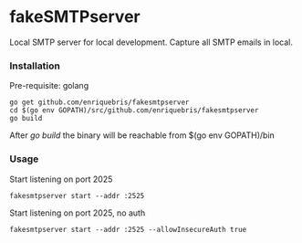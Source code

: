 # fakeSMTPserver

Local SMTP server for local development. Capture all SMTP emails in local.

### Installation

Pre-requisite: golang

```
go get github.com/enriquebris/fakesmtpserver
cd $(go env GOPATH)/src/github.com/enriquebris/fakesmtpserver
go build
```

After *go build* the binary will be reachable from $(go env GOPATH)/bin

### Usage

Start listening on port 2025
```
fakesmtpserver start --addr :2525
```

Start listening on port 2025, no auth
```
fakesmtpserver start --addr :2525 --allowInsecureAuth true
```